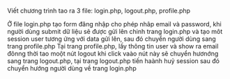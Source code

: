 Viết chương trình tao ra 3 file: login.php, logout.php, profile.php

Ở file login.php tạo form đăng nhập cho phép nhâp email và password, khi người dùng submit dữ liệu sẽ được gửi lên chinh trang login.php và tạo môt session user tương ứng với data gửi lên, sau đó chuyển người dùng sang trang profile.php
Tại trang profile.php, lấy thông tin user và show ra email đônng thời tao moột nút logout khi click vaào nút này sẽ chuyển hươnớng sang trang logout.php, tại trang logout.php tiến haành huỷ session sau đó chuyển hướng người dùng về trang login.php